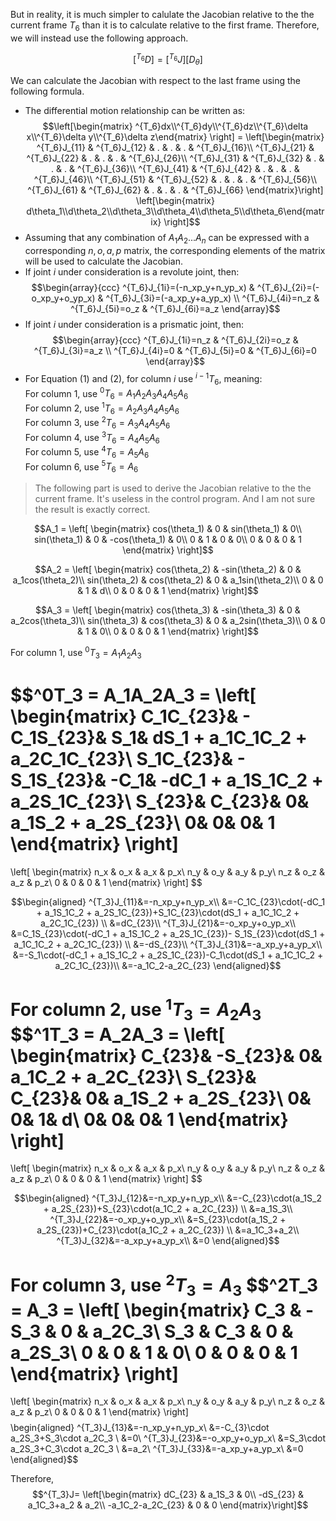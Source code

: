 But in reality, it is much simpler to calulate the Jacobian relative to the the current frame $T_6$ than it is to calculate relative to the first frame. Therefore, we will instead use the following approach. 

$$[^{T_6}D]=[^{T_6}J][D_\theta]$$

We can calculate the Jacobian with respect to the last frame using the following formula.

- The differential motion relationship can be written as:
$$\left[\begin{matrix}
    ^{T_6}dx\\^{T_6}dy\\^{T_6}dz\\^{T_6}\delta x\\^{T_6}\delta y\\^{T_6}\delta z\end{matrix}
\right]
=
\left[\begin{matrix}
^{T_6}J_{11} & ^{T_6}J_{12} & . & . & . & ^{T_6}J_{16}\\
^{T_6}J_{21} & ^{T_6}J_{22} & . & . & . & ^{T_6}J_{26}\\
^{T_6}J_{31} & ^{T_6}J_{32} & . & . & . & ^{T_6}J_{36}\\
^{T_6}J_{41} & ^{T_6}J_{42} & . & . & . & ^{T_6}J_{46}\\
^{T_6}J_{51} & ^{T_6}J_{52} & . & . & . & ^{T_6}J_{56}\\
^{T_6}J_{61} & ^{T_6}J_{62} & . & . & . & ^{T_6}J_{66}
\end{matrix}\right]
\left[\begin{matrix}
    d\theta_1\\d\theta_2\\d\theta_3\\d\theta_4\\d\theta_5\\d\theta_6\end{matrix}
\right]$$
- Assuming that any combination of $A_1A_2...A_n$ can be expressed with a corresponding $n,o,a,p$ matrix, the corresponding elements of the matrix will be used to calculate the Jacobian.
- If joint $i$ under consideration is a revolute joint, then:
$$\begin{array}{ccc}
    ^{T_6}J_{1i}=(-n_xp_y+n_yp_x) & ^{T_6}J_{2i}=(-o_xp_y+o_yp_x) & ^{T_6}J_{3i}=(-a_xp_y+a_yp_x) \\
    ^{T_6}J_{4i}=n_z & ^{T_6}J_{5i}=o_z & ^{T_6}J_{6i}=a_z
\end{array}$$
- If joint $i$ under consideration is a prismatic joint, then:
$$\begin{array}{ccc}
    ^{T_6}J_{1i}=n_z & ^{T_6}J_{2i}=o_z & ^{T_6}J_{3i}=a_z \\
    ^{T_6}J_{4i}=0 & ^{T_6}J_{5i}=0 & ^{T_6}J_{6i}=0
\end{array}$$
- For Equation (1) and (2), for column $i$ use $^{i-1}T_6$, meaning:\
For column 1, use $^0T_6=A_1A_2A_3A_4A_5A_6$\
For column 2, use $^1T_6=A_2A_3A_4A_5A_6$\
For column 3, use $^2T_6=A_3A_4A_5A_6$\
For column 4, use $^3T_6=A_4A_5A_6$\
For column 5, use $^4T_6=A_5A_6$\
For column 6, use $^5T_6=A_6$

> The following part is used to derive the Jacobian relative to the the current frame. It's useless in the control program. And I am not sure the result is exactly correct.

$$A_1 = \left[
\begin{matrix}
    cos(\theta_1) & 0 & sin(\theta_1) & 0\\
    sin(\theta_1) & 0 & -cos(\theta_1) & 0\\
    0 & 1 & 0 & 0\\
    0 & 0 & 0 & 1
\end{matrix}
\right]$$

$$A_2 = \left[
\begin{matrix}
    cos(\theta_2) & -sin(\theta_2) & 0 & a_1cos(\theta_2)\\
    sin(\theta_2) & cos(\theta_2) & 0 & a_1sin(\theta_2)\\
    0 & 0 & 1 & d\\
    0 & 0 & 0 & 1
\end{matrix}
\right]$$

$$A_3 = \left[
\begin{matrix}
    cos(\theta_3) & -sin(\theta_3) & 0 & a_2cos(\theta_3)\\
    sin(\theta_3) & cos(\theta_3) & 0 & a_2sin(\theta_3)\\
    0 & 0 & 1 & 0\\
    0 & 0 & 0 & 1
\end{matrix}
\right]$$

For column 1, use $^0T_3=A_1A_2A_3$


$$^0T_3 = A_1A_2A_3 = 
\left[
\begin{matrix}
    C_1C_{23}& - C_1S_{23}&  S_1&       dS_1 + a_1C_1C_2 + a_2C_1C_{23}\\
    S_1C_{23}& - S_1S_{23}& -C_1&       -dC_1 + a_1S_1C_2 + a_2S_1C_{23}\\
       S_{23}&      C_{23}&    0&                a_1S_2 + a_2S_{23}\\
            0&           0&    0&                                 1
\end{matrix}
\right]
=
\left[
    \begin{matrix}
        n_x & o_x & a_x & p_x\\
        n_y & o_y & a_y & p_y\\
        n_z & o_z & a_z & p_z\\
        0 & 0 & 0 & 1
    \end{matrix}
    \right]
$$

$$\begin{aligned}
    ^{T_3}J_{11}&=-n_xp_y+n_yp_x\\
    &=-C_1C_{23}\cdot(-dC_1 + a_1S_1C_2 + a_2S_1C_{23})+S_1C_{23}\cdot(dS_1 + a_1C_1C_2 + a_2C_1C_{23}) \\
    &=dC_{23}\\
    ^{T_3}J_{21}&=-o_xp_y+o_yp_x\\
    &=C_1S_{23}\cdot(-dC_1 + a_1S_1C_2 + a_2S_1C_{23})- S_1S_{23}\cdot(dS_1 + a_1C_1C_2 + a_2C_1C_{23}) \\
    &=-dS_{23}\\
    ^{T_3}J_{31}&=-a_xp_y+a_yp_x\\
    &=-S_1\cdot(-dC_1 + a_1S_1C_2 + a_2S_1C_{23})-C_1\cdot(dS_1 + a_1C_1C_2 + a_2C_1C_{23})\\
    &=-a_1C_2-a_2C_{23}
\end{aligned}$$

For column 2, use $^1T_3=A_2A_3$
$$^1T_3 = A_2A_3 = 
\left[
\begin{matrix}
    C_{23}& -S_{23}&  0& a_1C_2 + a_2C_{23}\\
    S_{23}&  C_{23}&  0& a_1S_2 + a_2S_{23}\\
         0&       0&  1&                  d\\
         0&       0&  0&                  1
\end{matrix}
\right]
=
\left[
    \begin{matrix}
        n_x & o_x & a_x & p_x\\
        n_y & o_y & a_y & p_y\\
        n_z & o_z & a_z & p_z\\
        0 & 0 & 0 & 1
    \end{matrix}
    \right]
$$

$$\begin{aligned}
    ^{T_3}J_{12}&=-n_xp_y+n_yp_x\\
    &=-C_{23}\cdot(a_1S_2 + a_2S_{23})+S_{23}\cdot(a_1C_2 + a_2C_{23}) \\
    &=a_1S_3\\
    ^{T_3}J_{22}&=-o_xp_y+o_yp_x\\
    &=S_{23}\cdot(a_1S_2 + a_2S_{23})+C_{23}\cdot(a_1C_2 + a_2C_{23}) \\
    &=a_1C_3+a_2\\
    ^{T_3}J_{32}&=-a_xp_y+a_yp_x\\
    &=0
\end{aligned}$$

For column 3, use $^2T_3=A_3$
$$^2T_3 = A_3 = \left[
\begin{matrix}
    C_3 & -S_3 & 0 & a_2C_3\\
    S_3 & C_3 & 0 & a_2S_3\\
    0 & 0 & 1 & 0\\
    0 & 0 & 0 & 1
\end{matrix}
\right]
=
\left[
    \begin{matrix}
        n_x & o_x & a_x & p_x\\
        n_y & o_y & a_y & p_y\\
        n_z & o_z & a_z & p_z\\
        0 & 0 & 0 & 1
    \end{matrix}
    \right]
$$
$$\begin{aligned}
    ^{T_3}J_{13}&=-n_xp_y+n_yp_x\\
    &=-C_{3}\cdot a_2S_3+S_3\cdot a_2C_3 \\
    &=0\\
    ^{T_3}J_{23}&=-o_xp_y+o_yp_x\\
    &=S_3\cdot a_2S_3+C_3\cdot a_2C_3 \\
    &=a_2\\
    ^{T_3}J_{33}&=-a_xp_y+a_yp_x\\
    &=0
\end{aligned}$$

Therefore,
$$^{T_3}J=
\left[\begin{matrix}
        dC_{23} & a_1S_3 & 0\\
        -dS_{23} & a_1C_3+a_2 & a_2\\
        -a_1C_2-a_2C_{23} & 0 & 0
\end{matrix}\right]$$